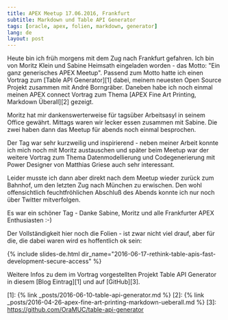 ```yaml
---
title: APEX Meetup 17.06.2016, Frankfurt
subtitle: Markdown und Table API Generator
tags: [oracle, apex, folien, markdown, generator]
lang: de
layout: post
---
```

Heute bin ich früh morgens mit dem Zug nach Frankfurt gefahren. Ich bin von Moritz Klein und Sabine Heimsath eingeladen worden - das Motto: "Ein ganz generisches APEX Meetup". Passend zum Motto hatte ich einen Vortrag zum [Table API Generator][1] dabei, meinem neuesten Open Source Projekt zusammen mit André Borngräber. Daneben habe ich noch einmal meinen APEX connect Vortrag zum Thema [APEX Fine Art Printing, Markdown Überall][2] gezeigt.

Moritz hat mir dankenswerterweise für tagsüber Arbeitsasyl in seinem Office gewährt. Mittags waren wir lecker essen zusammen mit Sabine. Die zwei haben dann das Meetup für abends noch einmal besprochen.

Der Tag war sehr kurzweilig und inspirierend - neben meiner Arbeit konnte ich mich noch mit Moritz austauschen und später beim Meetup war der weitere Vortrag zum Thema Datenmodellierung und Codegenerierung mit Power Designer von Matthias Griese auch sehr interessant.

Leider musste ich dann aber direkt nach dem Meetup wieder zurück zum Bahnhof, um den letzten Zug nach München zu erwischen. Den wohl offensichtlich feuchtfröhlichen Abschluß des Abends konnte ich nur noch über Twitter mitverfolgen.

Es war ein schöner Tag - Danke Sabine, Moritz und alle Frankfurter APEX Enthusiasten :-)

Der Vollständigkeit hier noch die Folien - ist zwar nicht viel drauf, aber für die, die dabei waren wird es hoffentlich ok sein:

{% include slides-de.html dir_name="2016-06-17-rethink-table-apis-fast-development-secure-access" %}

Weitere Infos zu dem im Vortrag vorgestellten Projekt Table API Generator in diesem [Blog Eintrag][1] und auf [GitHub][3].

[1]: {% link _posts/2016-06-10-table-api-generator.md %}
[2]: {% link _posts/2016-04-26-apex-fine-art-printing-markdown-ueberall.md %}
[3]: https://github.com/OraMUC/table-api-generator
